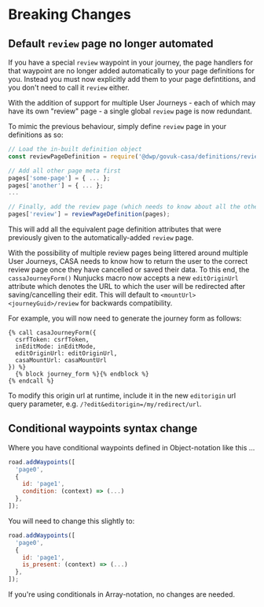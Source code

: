 # Breaking Changes

## Default `review` page no longer automated

If you have a special `review` waypoint in your journey, the page handlers for that waypoint are no longer added automatically to your page definitions for you. Instead you must now explicitly add them to your page defintitions, and you don't need to call it `review` either.

With the addition of support for multiple User Journeys - each of which may have its own "review" page - a single global `review` page is now redundant.

To mimic the previous behaviour, simply define `review` page in your definitions as so:

```javascript
// Load the in-built definition object
const reviewPageDefinition = require('@dwp/govuk-casa/definitions/review-page');

// Add all other page meta first
pages['some-page'] = { ... };
pages['another'] = { ... };
...

// Finally, add the review page (which needs to know about all the other pages)
pages['review'] = reviewPageDefinition(pages);
```

This will add all the equivalent page definition attributes that were previously given to the automatically-added `review` page.

With the possibility of multiple review pages being littered around multiple User Journeys, CASA needs to know how to return the user to the correct review page once they have cancelled or saved their data. To this end, the `cassaJourneyForm()` Nunjucks macro now accepts a new `editOriginUrl` attribute which denotes the URL to which the user will be redirected after saving/cancelling their edit. This will default to `<mountUrl><journeyGuid>/review` for backwards compatibility.

For example, you will now need to generate the journey form as follows:

```nunjucks
{% call casaJourneyForm({
  csrfToken: csrfToken,
  inEditMode: inEditMode,
  editOriginUrl: editOriginUrl,
  casaMountUrl: casaMountUrl
}) %}
  {% block journey_form %}{% endblock %}
{% endcall %}
```

To modify this origin url at runtime, include it in the new `editorigin` url query parameter, e.g. `/?edit&editorigin=/my/redirect/url`.


## Conditional waypoints syntax change

Where you have conditional waypoints defined in Object-notation like this ...

```javascript
road.addWaypoints([
  'page0',
  {
    id: 'page1',
    condition: (context) => (...)
  },
]);
```

You will need to change this slightly to:

```javascript
road.addWaypoints([
  'page0',
  {
    id: 'page1',
    is_present: (context) => (...)
  },
]);
```

If you're using conditionals in Array-notation, no changes are needed.
